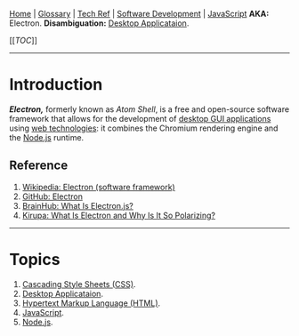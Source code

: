 [Home](/Slalom-LLC/Slalom-Consulting) | [Glossary](/Glossary) | [Tech Ref](/Tech-Ref) | [Software Development](/Tech-Ref/Software-Development) | [JavaScript](/Tech-Ref/Software-Development/JavaScript)
**AKA:** Electron.
**Disambiguation:** [Desktop Applicataion](/Tech-Ref/Software-Development/UX-\(User-Experience\)/Desktop-Applicataion).

[[_TOC_]]

---
# Introduction
***Electron,*** formerly known as _Atom Shell_, is a free and open-source software framework that allows for the development of [desktop GUI applications](/Tech-Ref/Software-Development/UX-\(User-Experience\)/Desktop-Applicataion) using [web technologies](/Tech-Ref/WWW-\(World-Wide-Web\)): it combines the Chromium rendering engine and the [Node.js](/Tech-Ref/Software-Development/JavaScript/Node.js) runtime.

## Reference
1. [Wikipedia: Electron (software framework)](https://en.wikipedia.org/wiki/Electron_(software_framework))
1. [GitHub: Electron](https://github.com/electron/electron#readme)
1. [BrainHub: What Is Electron.js?](https://brainhub.eu/library/what-is-electron-js/)
1. [Kirupa: What Is Electron and Why Is It So Polarizing?](https://www.kirupa.com/apps/what_is_electron.htm)

---
# Topics
1. [Cascading Style Sheets (CSS)](/Tech-Ref/WWW-\(World-Wide-Web\)/CSS-\(Cascading-Style-Sheets\)).
1. [Desktop Applicataion](/Tech-Ref/Software-Development/UX-\(User-Experience\)/Desktop-Applicataion).
1. [Hypertext Markup Language (HTML)](/Tech-Ref/WWW-\(World-Wide-Web\)/HTML-\(Hypertext-Markup-Language\)).
1. [JavaScript](/Tech-Ref/Software-Development/JavaScript).
1. [Node.js](/Tech-Ref/Software-Development/JavaScript/Node.js).
